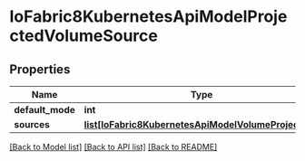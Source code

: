 # IoFabric8KubernetesApiModelProjectedVolumeSource

## Properties
Name | Type | Description | Notes
------------ | ------------- | ------------- | -------------
**default_mode** | **int** |  | [optional] 
**sources** | [**list[IoFabric8KubernetesApiModelVolumeProjection]**](IoFabric8KubernetesApiModelVolumeProjection.md) |  | [optional] 

[[Back to Model list]](../README.md#documentation-for-models) [[Back to API list]](../README.md#documentation-for-api-endpoints) [[Back to README]](../README.md)

